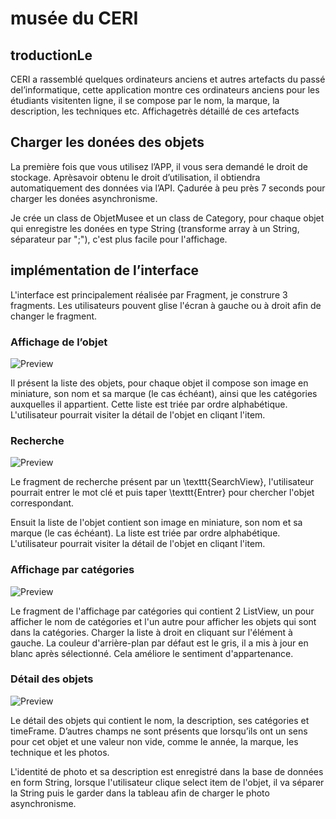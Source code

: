 # musée du CERI


## troductionLe 
CERI a rassemblé quelques ordinateurs anciens et autres artefacts du passé del’informatique, cette application montre ces ordinateurs anciens pour les étudiants visitenten ligne, il se compose par le nom, la marque, la description, les techniques etc. Affichagetrès détaillé de ces artefacts


## Charger les donées des objets
La première fois que vous utilisez l’APP, il vous sera demandé le droit de stockage. Aprèsavoir obtenu le droit d’utilisation, il obtiendra automatiquement des données via l’API. Çadurée à peu près 7 seconds pour charger les donées asynchronisme.

Je crée un class de ObjetMusee et un class de Category, pour chaque objet qui enregistre les donées en type String (transforme array à un String, séparateur par ";"), c'est plus facile pour l'affichage.  


## implémentation de l’interface
L'interface est principalement réalisée par Fragment, je construre 3 fragments. Les utilisateurs pouvent glise l'écran à gauche ou à droit afin de changer le fragment.

### Affichage de l’objet
![Preview](mus-e-du-ceri-master/img/objet.png)

Il présent la liste des objets, pour chaque objet il compose son image en miniature, son nom et sa marque (le cas échéant), ainsi que les catégories auxquelles il appartient. Cette liste est triée par ordre alphabétique. L'utilisateur pourrait visiter la détail de l'objet en cliqant l'item.

### Recherche
![Preview](mus-e-du-ceri-master/img/recherche.png)

Le fragment de recherche présent par un \texttt{SearchView}, l'utilisateur pourrait entrer le mot clé et puis taper \texttt{Entrer} pour chercher l'objet correspondant.

Ensuit la liste de l'objet contient son image en miniature, son nom et sa marque (le cas échéant). La liste est triée par ordre alphabétique. L'utilisateur pourrait visiter la détail de l'objet en cliqant l'item.

### Affichage par catégories
![Preview](mus-e-du-ceri-master/img/categorie.png)

Le fragment de l'affichage par catégories qui contient 2 ListView, un pour afficher le nom de catégories et l'un autre pour afficher les objets qui sont dans la catégories. Charger la liste à droit en cliquant sur l'élément à gauche. La couleur d'arrière-plan par défaut est le gris, il a mis à jour en blanc après sélectionné. Cela améliore le sentiment d'appartenance.

### Détail des objets
![Preview](mus-e-du-ceri-master/img/detail.png)

Le détail des objets qui contient le nom, la description, ses catégories et timeFrame. D’autres champs ne sont présents que lorsqu’ils ont un sens pour cet objet et une valeur non vide, comme le année, la marque, les technique et les photos.

L'identité de photo et sa description est enregistré dans la base de données en form String, lorsque l'utilisateur clique select item de l'objet, il va séparer la String puis le garder dans la tableau afin de charger le photo asynchronisme.
